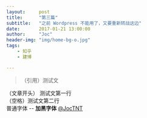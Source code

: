```yaml
---
layout:     post
title:      "第三篇"
subtitle:   "之前 Wordpress 不能用了，又要重新转战这边"
date:       2017-01-21 13:00:00
author:     "Joc"
header-img: "img/home-bg-o.jpg"
tags:
    - 知乎
    - 建博

---
```

> （引用）测试文

<div> （文章开头）
测试文第一行
<br>（空格）测试文第二行
<br>普通字体 --  <b>加黑字体</b>
<a data-hash="2079c4431af276b793e530979e424f36" href="http://www.zhihu.com/people/2079c4431af276b793e530979e424f36" class="member_mention" data-editable="true" data-title="@JocTNT" data-tip="p$b$8f7d284bb1a97deaa4533a6190206ecb">@JocTNT</a>


</div>
